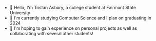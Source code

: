 - 👋 Hello, I'm Tristan Asbury, a college student at Fairmont State University
- 🌱 I'm currently studying Computer Science and I plan on graduating in 2024
- 💞️ I'm hoping to gain experience on personal projects as well as collaborating with several other students!
